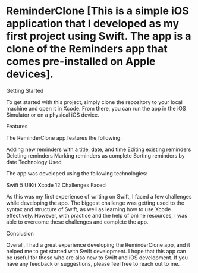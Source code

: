 # ReminderClone [This is a simple iOS application that I developed as my first project using Swift. The app is a clone of the Reminders app that comes pre-installed on Apple devices].

Getting Started

To get started with this project, simply clone the repository to your local machine and open it in Xcode. 
From there, you can run the app in the iOS Simulator or on a physical iOS device.

Features

The ReminderClone app features the following:

Adding new reminders with a title, date, and time
Editing existing reminders
Deleting reminders
Marking reminders as complete
Sorting reminders by date
Technology Used

The app was developed using the following technologies:

Swift 5
UIKit
Xcode 12
Challenges Faced

As this was my first experience of writing on Swift, I faced a few challenges while developing the app. 
The biggest challenge was getting used to the syntax and structure of Swift, as well as learning how to use Xcode effectively. 
However, with practice and the help of online resources, I was able to overcome these challenges and complete the app.

Conclusion

Overall, I had a great experience developing the ReminderClone app, and it helped me to get started with Swift development. 
I hope that this app can be useful for those who are also new to Swift and iOS development. 
If you have any feedback or suggestions, please feel free to reach out to me.
